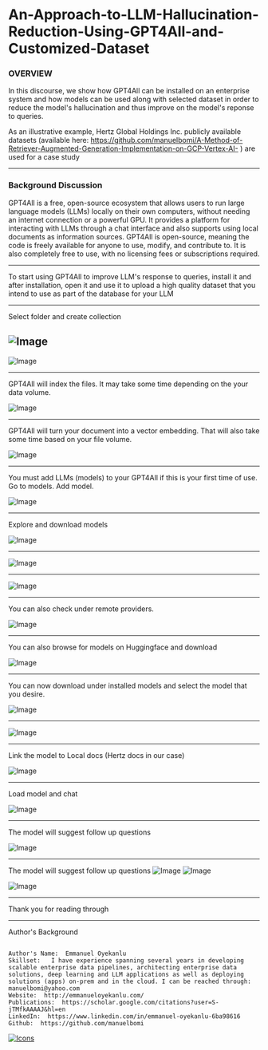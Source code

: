 # An-Approach-to-LLM-Hallucination-Reduction-Using-GPT4All-and-Customized-Dataset


### **OVERVIEW**
In this discourse, we show how GPT4All can be installed on an enterprise system and how models can be used along with selected dataset in order to reduce the model's hallucination and thus improve on the model's reponse to queries. 

As an illustrative example, Hertz Global Holdings Inc. publicly available datasets (available here: https://github.com/manuelbomi/A-Method-of-Retriever-Augmented-Generation-Implementation-on-GCP-Vertex-AI- )  are used for a case study

---

### **Background Discussion**
GPT4All is a free, open-source ecosystem that allows users to run large language models (LLMs) locally on their own computers, without needing an internet connection or a powerful GPU. It provides a platform for interacting with LLMs through a chat interface and also supports using local documents as information sources. GPT4All is open-source, meaning the code is freely available for anyone to use, modify, and contribute to. It is also completely free to use, with no licensing fees or subscriptions required. 

---
To start using GPT4All to improve LLM's response to queries, install it and after installation, open it and use it to upload a high quality dataset that you intend to use as part of the database for your LLM

---

Select folder and create collection

![Image](https://github.com/user-attachments/assets/67c01372-6b8a-4307-ae1f-f3fba555d562)
---

 

![Image](https://github.com/user-attachments/assets/c72a9d87-de7f-415d-a34f-22bde1c47a11)

---
GPT4All will index the files. It may take some time depending on the your data volume.


![Image](https://github.com/user-attachments/assets/e9f082fd-21f2-4f1e-8069-484947537272)

---
GPT4All will turn your document into a vector embedding. That will also take some time based on your file volume.


![Image](https://github.com/user-attachments/assets/5e762afe-cd0a-4b12-a1f2-3a354850fed7)

---
You must add LLMs (models) to your GPT4All if this is your first time of use. Go to models. Add model.


![Image](https://github.com/user-attachments/assets/762cb382-6c25-4f7e-83b3-4b63b90d0b5b)

---
Explore and download models


![Image](https://github.com/user-attachments/assets/b93ff91e-78cc-48e2-92c2-5716a1e26502)

---

![Image](https://github.com/user-attachments/assets/65a1c0d4-5e42-4cba-af4b-933b87c4fe62)

---

![Image](https://github.com/user-attachments/assets/0196a8fe-d463-4665-8eab-214ef188bf18)

---
You can also check under remote providers. 

![Image](https://github.com/user-attachments/assets/6718147c-06f8-4f94-b17a-dc9b9a160f2d)

---
You can also browse for models on Huggingface and download


![Image](https://github.com/user-attachments/assets/29a2f9d3-4576-4158-ba3f-6f5665c965b0)

---

You can now download under installed models and select the model that you desire.

![Image](https://github.com/user-attachments/assets/aa34c6ba-5bfa-47ed-a0c6-509d9b72b2e9)

---

![Image](https://github.com/user-attachments/assets/69a76dbc-3a4a-4933-bddb-e0549569d66f)

---

Link the model to Local docs (Hertz docs in our case)

![Image](https://github.com/user-attachments/assets/1fe7e5d1-7444-44de-8252-af42749a2825)

---

Load model and chat

![Image](https://github.com/user-attachments/assets/92896a90-98b4-4cfa-a515-f8243cc33720)

---

The model will suggest follow up questions

![Image](https://github.com/user-attachments/assets/4da427f5-45e4-4796-a3d0-df8bdc14e38d)

---

The model will suggest follow up questions
![Image](https://github.com/user-attachments/assets/7b18e4f2-3511-46c9-9dfb-0041cb1e9c7e)
![Image](https://github.com/user-attachments/assets/2c49ec1b-c0f9-4609-a7aa-5571b5376eba)

![Image](https://github.com/user-attachments/assets/233d1367-d668-4393-a595-f03b68c95c60)





---
Thank you for reading through

---

Author's Background

```

Author's Name:  Emmanuel Oyekanlu
Skillset:   I have experience spanning several years in developing scalable enterprise data pipelines, architecting enterprise data solutions, deep learning and LLM applications as well as deploying solutions (apps) on-prem and in the cloud. I can be reached through: manuelbomi@yahoo.com
Website:  http://emmanueloyekanlu.com/
Publications:  https://scholar.google.com/citations?user=S-jTMfkAAAAJ&hl=en
LinkedIn:  https://www.linkedin.com/in/emmanuel-oyekanlu-6ba98616
Github:  https://github.com/manuelbomi

```

[![Icons](https://skillicons.dev/icons?i=aws,azure,gcp,scala,mongodb,redis,cassandra,kafka,anaconda,matlab,nodejs,django,py,c,anaconda,git,github,mysql,docker,kubernetes&theme=dark)](https://skillicons.dev)




